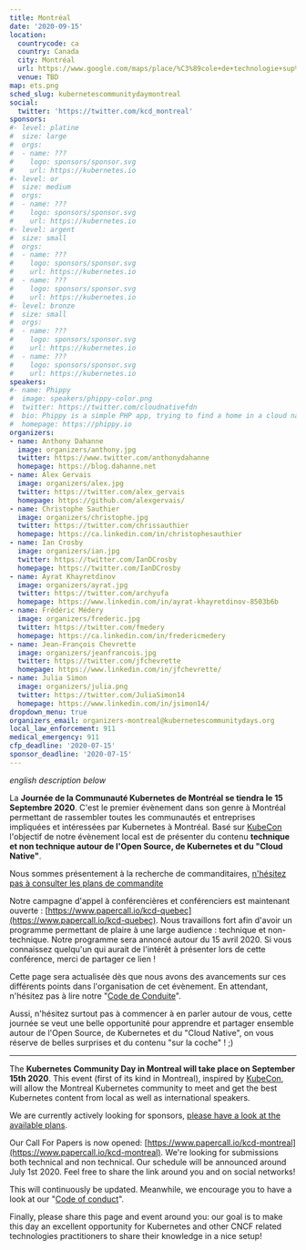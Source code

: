 ```yaml
---
title: Montréal
date: '2020-09-15'
location:
  countrycode: ca
  country: Canada
  city: Montréal
  url: https://www.google.com/maps/place/%C3%89cole+de+technologie+sup%C3%A9rieure+%C3%89TS/@45.4945497,-73.5644347,17z/data=!3m1!4b1!4m5!3m4!1s0x4cc91a60aa839707:0xb732a719a45c45f6!8m2!3d45.494546!4d-73.562246
  venue: TBD
map: ets.png
sched_slug: kubernetescommunitydaymontreal
social:
  twitter: 'https://twitter.com/kcd_montreal'
sponsors:
#- level: platine
#  size: large
#  orgs:
#  - name: ???
#    logo: sponsors/sponsor.svg
#    url: https://kubernetes.io
#- level: or
#  size: medium
#  orgs:
#  - name: ???
#    logo: sponsors/sponsor.svg
#    url: https://kubernetes.io
#- level: argent
#  size: small
#  orgs:
#  - name: ???
#    logo: sponsors/sponsor.svg
#    url: https://kubernetes.io
#  - name: ???
#    logo: sponsors/sponsor.svg
#    url: https://kubernetes.io
#- level: bronze
#  size: small
#  orgs:
#  - name: ???
#    logo: sponsors/sponsor.svg
#    url: https://kubernetes.io
#  - name: ???
#    logo: sponsors/sponsor.svg
#    url: https://kubernetes.io
speakers:
#- name: Phippy
#  image: speakers/phippy-color.png
#  twitter: https://twitter.com/cloudnativefdn
#  bio: Phippy is a simple PHP app, trying to find a home in a cloud native world.
#  homepage: https://phippy.io
organizers:
- name: Anthony Dahanne
  image: organizers/anthony.jpg
  twitter: https://www.twitter.com/anthonydahanne
  homepage: https://blog.dahanne.net
- name: Alex Gervais
  image: organizers/alex.jpg
  twitter: https://twitter.com/alex_gervais
  homepage: https://github.com/alexgervais/
- name: Christophe Sauthier
  image: organizers/christophe.jpg
  twitter: https://twitter.com/chrissauthier
  homepage: https://ca.linkedin.com/in/christophesauthier
- name: Ian Crosby
  image: organizers/ian.jpg
  twitter: https://twitter.com/IanDCrosby
  homepage: https://twitter.com/IanDCrosby
- name: Ayrat Khayretdinov
  image: organizers/ayrat.jpg
  twitter: https://twitter.com/archyufa
  homepage: https://www.linkedin.com/in/ayrat-khayretdinov-8503b6b
- name: Frédéric Médery
  image: organizers/frederic.jpg
  twitter: https://twitter.com/fmedery
  homepage: https://ca.linkedin.com/in/fredericmedery
- name: Jean-François Chevrette
  image: organizers/jeanfrancois.jpg
  twitter: https://twitter.com/jfchevrette
  homepage: https://www.linkedin.com/in/jfchevrette/
- name: Julia Simon
  image: organizers/julia.png
  twitter: https://twitter.com/JuliaSimon14
  homepage: https://www.linkedin.com/in/jsimon14/  
dropdown_menu: true  
organizers_email: organizers-montreal@kubernetescommunitydays.org
local_law_enforcement: 911
medical_emergency: 911
cfp_deadline: '2020-07-15'
sponsor_deadline: '2020-07-15'
---
```


*english description below*

La **Journée de la Communauté Kubernetes de Montréal se tiendra le 15 Septembre 2020**. C'est le premier évènement dans son genre à Montréal permettant de rassembler toutes les communautés et entreprises impliquées et intéressées par Kubernetes à Montréal. Basé sur [KubeCon](https://events.linuxfoundation.org/events/kubecon-cloudnativecon-north-america-2019/) l'objectif de notre évènement local est de présenter du contenu **technique et non technique autour de l'Open Source, de Kubernetes et du "Cloud Native"**.

Nous sommes présentement à la recherche de commanditaires, [n\'hésitez pas à consulter les plans de commandite](./sponsor)

Notre campagne d'appel à conférencières et conférenciers est maintenant ouverte : [https://www.papercall.io/kcd-quebec](https://www.papercall.io/kcd-quebec). Nous travaillons fort afin d'avoir un programme permettant de plaire à une large audience : technique et non-technique. Notre programme sera annoncé autour du 15 avril 2020. Si vous connaissez quelqu'un qui aurait de l'intérêt à présenter lors de cette conférence, merci de partager ce lien !

Cette page sera actualisée dès que nous avons des avancements sur ces différents points dans l'organisation de cet évènement. En attendant, n'hésitez pas à lire notre "[Code de Conduite](/code-of-conduct)".

Aussi, n'hésitez surtout pas à commencer à en parler autour de vous, cette journée se veut une belle opportunité pour apprendre et partager ensemble autour de l'Open Source, de Kubernetes et du "Cloud Native", on vous réserve de belles surprises et du contenu "sur la coche" ! ;)

---

The **Kubernetes Community Day in Montreal will take place on September 15th 2020**. This event (first of its kind in Montreal), inspired by [KubeCon](https://events.linuxfoundation.org/events/kubecon-cloudnativecon-north-america-2019/), will allow the Montreal Kubernetes community to meet and get the best Kubernetes content from local as well as international speakers.

We are currently actively looking for sponsors, [please have a look at the available plans](./sponsor).

Our Call For Papers is now opened: [https://www.papercall.io/kcd-montreal](https://www.papercall.io/kcd-montreal). We're looking for submissions both technical and non technical. Our schedule will be announced around July 1st 2020. Feel free to share the link around you and on social networks!

This will continuously be updated. Meanwhile, we encourage you to have a look at our "[Code of conduct](/code-of-conduct)".

Finally, please share this page and event around you: our goal is to make this day an excellent opportunity for Kubernetes and other CNCF related technologies practitioners to share their knowledge in a nice setup!
